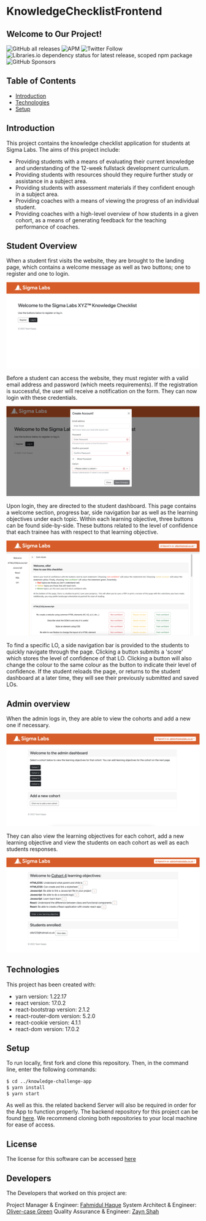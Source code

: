 # KnowledgeChecklistFrontend

## Welcome to Our Project!

![GitHub all releases](https://img.shields.io/github/downloads/FahmidulHaquee/WorldBankFrontend/total?logo=GitHub)
![APM](https://img.shields.io/apm/l/npm)
![Twitter Follow](https://img.shields.io/twitter/follow/SigmaLabs?style=social)
![Libraries.io dependency status for latest release, scoped npm package](https://img.shields.io/librariesio/release/npm/@babel/core)
![GitHub Sponsors](https://img.shields.io/github/sponsors/FahmidulHaquee)

## Table of Contents

- [Introduction](#introduction)
- [Technologies](#technologies)
- [Setup](#setup)

## Introduction

This project contains the knowledge checklist application for students at Sigma Labs. The aims of this project include:

- Providing students with a means of evaluating their current knowledge and understanding of the 12-week fullstack development curriculum.
- Providing students with resources should they require further study or assistance in a subject area.
- Providing students with assessment materials if they confident enough in a subject area.
- Providing coaches with a means of viewing the progress of an individual student.
- Providing coaches with a high-level overview of how students in a given cohort, as a means of generating feedback for the teaching performance of coaches.

## Student Overview

When a student first visits the website, they are brought to the landing page, which contains a welcome message as well as two buttons; one to register and one to login.

<img src='./imgs/Landing-page.png'>

Before a student can access the website, they must register with a valid email address and password (which meets requirements). If the registration is successful, the user will receive a notification on the form. They can now login with these credentials.

<img src='./imgs/Registration.png'>

Upon login, they are directed to the student dashboard. This page contains a welcome section, progress bar, side navigation bar as well as the learning objectives under each topic. Within each learning objective, three buttons can be found side-by-side. These buttons related to the level of confidence that each trainee has with respect to that learning objective.

<img src='./imgs/Student-dashboard.png'>

To find a specific LO, a side navigation bar is provided to the students to quickly navigate through the page. Clicking a button submits a 'score' which stores the level of confidence of that LO. Clicking a button will also change the colour to the same colour as the button to indicate their level of confidence. If the student reloads the page, or returns to the student dashboard at a later time, they will see their previously submitted and saved LOs.

## Admin overview

When the admin logs in, they are able to view the cohorts and add a new one if necessary.

<img src='./imgs/Admin-dashboard.png'>

They can also view the learning objectives for each cohort, add a new learning objective and view the students on each cohort as well as each students responses.

<img src='./imgs/View-data.png'>

## Technologies

This project has been created with:

- yarn version: 1.22.17
- react version: 17.0.2
- react-bootstrap version: 2.1.2
- react-router-dom version: 5.2.0
- react-cookie version: 4.1.1
- react-dom version: 17.0.2

## Setup

To run locally, first fork and clone this repository. Then, in the command line, enter the following commands:

```
$ cd ../knowledge-challenge-app
$ yarn install
$ yarn start
```

As well as this. the related backend Server will also be required in order for the App to function properly. The backend repository for this project can be found [here](https://github.com/olliecase-green/KnowledgeChecklistBackend). We recommend cloning both repositories to your local machine for ease of access.

## License

The license for this software can be accessed [here](LICENSE.md)

## Developers

The Developers that worked on this project are:

Project Manager & Engineer: [Fahmidul Haque](https://github.com/FahmidulHaquee)
System Architect & Engineer: [Oliver-case Green](https://github.com/olliecase-green)
Quality Assurance & Engineer: [Zayn Shah](https://github.com/zaynshah)
